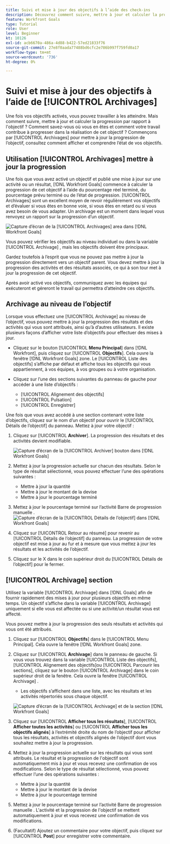 ```yaml
---
title: Suivi et mise à jour des objectifs à l’aide des check-ins
description: Découvrez comment suivre, mettre à jour et calculer la progression des objectifs dans [!DNL Workfront Goals].
feature: Workfront Goals
type: Tutorial
role: User
level: Beginner
kt: 10126
exl-id: acb6670a-486a-4d88-b422-57ed21833f76
source-git-commit: 27e8f0aada77488bd6cfc2e786b997f759fd0a17
workflow-type: tm+mt
source-wordcount: '736'
ht-degree: 0%

---
```


# Suivi et mise à jour des objectifs à l’aide de [!UICONTROL Archivages]

Une fois vos objectifs activés, vous pouvez travailler à les atteindre. Mais comment suivre, mettre à jour et calculer la progression par rapport à l&#39;objectif ? Comment savez-vous où vous en êtes et comment votre travail contribue à progresser dans la réalisation de cet objectif ? Commençons par [!UICONTROL Archivages] pour mettre à jour la progression de l’objectif, consultez comment afficher et comprendre l’état de vos objectifs.

## Utilisation [!UICONTROL Archivages] mettre à jour la progression

Une fois que vous avez activé un objectif et publié une mise à jour sur une activité ou un résultat, [!DNL Workfront Goals] commence à calculer la progression de cet objectif à l’aide du pourcentage réel terminé, du pourcentage prévu terminé ou de l’état de progression. [!UICONTROL Archivages] sont un excellent moyen de revoir régulièrement vos objectifs et d’évaluer si vous êtes en bonne voie, si vous êtes en retard ou si vous avez besoin de vous adapter. Un archivage est un moment dans lequel vous renvoyez un rapport sur la progression d’un objectif.

![Capture d’écran de la [!UICONTROL Archivages] area dans [!DNL Workfront Goals]](assets/09-workfront-goals-check-ins.png)

Vous pouvez vérifier les objectifs au niveau individuel ou dans la variable [!UICONTROL Archivage] , mais les objectifs doivent être principaux.

Gardez toutefois à l’esprit que vous ne pouvez pas mettre à jour la progression directement vers un objectif parent. Vous devez mettre à jour la progression des activités et des résultats associés, ce qui à son tour met à jour la progression de cet objectif.

Après avoir activé vos objectifs, communiquez avec les équipes qui exécuteront et géreront le travail qui permettra d’atteindre ces objectifs.

## Archivage au niveau de l’objectif

Lorsque vous effectuez une [!UICONTROL Archivage] au niveau de l’objectif, vous pouvez mettre à jour la progression des résultats et des activités qui vous sont attribués, ainsi qu’à d’autres utilisateurs. Il existe plusieurs façons d’afficher votre liste d’objectifs pour effectuer des mises à jour.

* Cliquez sur le bouton [!UICONTROL **Menu Principal**] dans [!DNL Workfront], puis cliquez sur [!UICONTROL **Objectifs**]. Cela ouvre la fenêtre [!DNL Workfront Goals] zone. Le [!UICONTROL Liste des objectifs] s’affiche par défaut et affiche tous les objectifs qui vous appartiennent, à vos équipes, à vos groupes ou à votre organisation.
* Cliquez sur l’une des sections suivantes du panneau de gauche pour accéder à une liste d’objectifs :

   * [!UICONTROL Alignement des objectifs]
   * [!UICONTROL Pulsation]
   * [!UICONTROL Enregistrer]

Une fois que vous avez accédé à une section contenant votre liste d’objectifs, cliquez sur le nom d’un objectif pour ouvrir le [!UICONTROL Détails de l’objectif] du panneau. Mettez à jour votre objectif :

1. Cliquez sur [!UICONTROL **Archiver**]. La progression des résultats et des activités devient modifiable.

   ![Capture d’écran de la [!UICONTROL Archiver] bouton dans [!DNL Workfront Goals]](assets/10-workfront-goals-check-in-goal-level.png)

1. Mettez à jour la progression actuelle sur chacun des résultats. Selon le type de résultat sélectionné, vous pouvez effectuer l’une des opérations suivantes :

   * Mettre à jour la quantité
   * Mettre à jour le montant de la devise
   * Mettre à jour le pourcentage terminé

1. Mettez à jour le pourcentage terminé sur l’activité Barre de progression manuelle .
   ![Capture d’écran de la [!UICONTROL Détails de l’objectif] dans [!DNL Workfront Goals]](assets/11-workfront-goals-goal-level-update-result-and-activity.png)

1. Cliquez sur [!UICONTROL Retour au résumé] pour revenir au [!UICONTROL Détails de l’objectif] du panneau. La progression de votre objectif est mise à jour au fur et à mesure que vous mettez à jour les résultats et les activités de l’objectif.

1. Cliquez sur le X dans le coin supérieur droit du [!UICONTROL Détails de l’objectif] pour le fermer.

## [!UICONTROL Archivage] section

Utilisez la variable [!UICONTROL Archivage] dans [!DNL Goals] afin de fournir rapidement des mises à jour pour plusieurs objectifs en même temps. Un objectif s’affiche dans la variable [!UICONTROL Archivage] uniquement si elle vous est affectée ou si une activité/un résultat vous est affecté.

Vous pouvez mettre à jour la progression des seuls résultats et activités qui vous ont été attribués.

1. Cliquez sur [!UICONTROL **Objectifs**] dans le [!UICONTROL Menu Principal]. Cela ouvre la fenêtre [!DNL Workfront Goals] zone.

1. Cliquez sur [!UICONTROL **Archivage**] dans le panneau de gauche. Si vous vous trouvez dans la variable [!UICONTROL Liste des objectifs], [!UICONTROL Alignement des objectifs]ou [!UICONTROL Parcourir les sections], cliquez sur le bouton [!UICONTROL Archivage] dans le coin supérieur droit de la fenêtre. Cela ouvre la fenêtre [!UICONTROL Archivage] .
   * Les objectifs s’affichent dans une liste, avec les résultats et les activités répertoriés sous chaque objectif.

   ![Capture d’écran de la [!UICONTROL Archivage] et de la section [!DNL Workfront Goals]](assets/12-workfront-goals-check-in-section-merged.jpeg)

1. Cliquez sur [!UICONTROL **Afficher tous les résultats**], [!UICONTROL **Afficher toutes les activités**] ou [!UICONTROL **Afficher tous les objectifs alignés**] à l’extrémité droite du nom de l’objectif pour afficher tous les résultats, activités et objectifs alignés de l’objectif dont vous souhaitez mettre à jour la progression.

1. Mettez à jour la progression actuelle sur les résultats qui vous sont attribués. Le résultat et la progression de l&#39;objectif sont automatiquement mis à jour et vous recevez une confirmation de vos modifications. Selon le type de résultat sélectionné, vous pouvez effectuer l’une des opérations suivantes :

   * Mettre à jour la quantité
   * Mettre à jour le montant de la devise
   * Mettre à jour le pourcentage terminé

1. Mettez à jour le pourcentage terminé sur l’activité Barre de progression manuelle . L&#39;activité et la progression de l&#39;objectif se mettent automatiquement à jour et vous recevez une confirmation de vos modifications.

1. (Facultatif) Ajoutez un commentaire pour votre objectif, puis cliquez sur [!UICONTROL **Post**] pour enregistrer votre commentaire.
